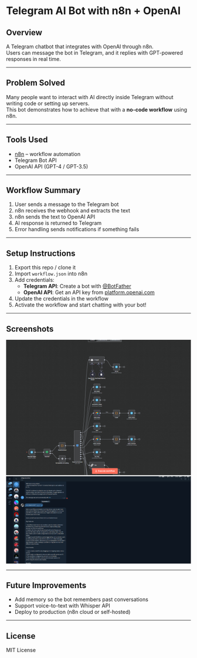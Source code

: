 # Telegram AI Bot with n8n + OpenAI

## Overview
A Telegram chatbot that integrates with OpenAI through n8n.  
Users can message the bot in Telegram, and it replies with GPT-powered responses in real time.

---

## Problem Solved
Many people want to interact with AI directly inside Telegram without writing code or setting up servers.  
This bot demonstrates how to achieve that with a **no-code workflow** using n8n.

---

## Tools Used
- [n8n](https://n8n.io) – workflow automation
- Telegram Bot API
- OpenAI API (GPT-4 / GPT-3.5)

---

## Workflow Summary
1. User sends a message to the Telegram bot
2. n8n receives the webhook and extracts the text
3. n8n sends the text to OpenAI API
4. AI response is returned to Telegram
5. Error handling sends notifications if something fails

---

## Setup Instructions
1. Export this repo / clone it
2. Import `workflow.json` into n8n
3. Add credentials:
   - **Telegram API**: Create a bot with [@BotFather](https://t.me/botfather)
   - **OpenAI API**: Get an API key from [platform.openai.com](https://platform.openai.com)
4. Update the credentials in the workflow
5. Activate the workflow and start chatting with your bot!

---

## Screenshots
![Workflow Screenshot](./screenshots/workflow.png)  
![Demo Chat](./screenshots/demo.png)

---

## Future Improvements
- Add memory so the bot remembers past conversations
- Support voice-to-text with Whisper API
- Deploy to production (n8n cloud or self-hosted)

---

## License
MIT License
